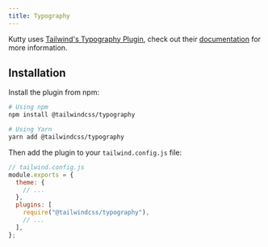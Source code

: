 ```yaml
---
title: Typography
---
```


Kutty uses [Tailwind's Typography Plugin](https://github.com/tailwindlabs/tailwindcss-typography), check out their [documentation](https://tailwindcss.com/docs/typography-plugin) for more information.

## Installation

Install the plugin from npm:

```sh
# Using npm
npm install @tailwindcss/typography

# Using Yarn
yarn add @tailwindcss/typography
```

Then add the plugin to your `tailwind.config.js` file:

```js
// tailwind.config.js
module.exports = {
  theme: {
    // ...
  },
  plugins: [
    require("@tailwindcss/typography"),
    // ...
  ],
};
```
